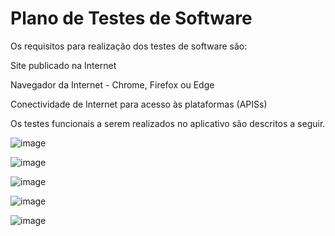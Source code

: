 # Plano de Testes de Software

Os requisitos para realização dos testes de software são:

Site publicado na Internet

Navegador da Internet - Chrome, Firefox ou Edge

Conectividade de Internet para acesso às plataformas (APISs)

Os testes funcionais a serem realizados no aplicativo são descritos a seguir.

![image](https://user-images.githubusercontent.com/111931438/204112053-4a57380b-9dc8-4c51-9ac6-ea952b3a865b.png)

![image](https://user-images.githubusercontent.com/111931438/204112057-c54c68f7-e0a9-45dc-9364-1601af960b8e.png)

![image](https://user-images.githubusercontent.com/111931438/204112059-3903ea64-7a99-43e3-b1de-5027d0d5ab87.png)

![image](https://user-images.githubusercontent.com/111931438/204112065-653b60b4-8f52-4374-b91f-5da6ab8a09b5.png)

![image](https://user-images.githubusercontent.com/111931438/204112073-2b15d419-2718-4993-acee-e27534450467.png)
